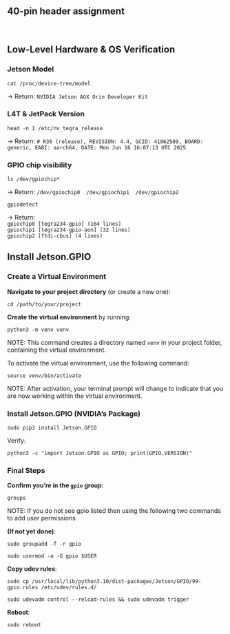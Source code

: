 ## 40-pin header assignment
<p>
        <img alt="" src="https://developer.download.nvidia.com/embedded/images/jetsonAgxOrin/getting_started/jao_cbspec_figure_3-4_white-bg.png#only-light">
        <img alt="" src="https://developer.download.nvidia.com/embedded/images/jetsonAgxOrin/getting_started/jao_cbspec_figure_3-4_black-bg.png#only-dark">  
</p>

## Low-Level Hardware & OS Verification
### Jetson Model
```
cat /proc/device-tree/model
```
<p data-start="427" data-end="498">→ Return: <code data-start="459" data-end="497">NVIDIA Jetson AGX Orin Developer Kit</code></p>



### L4T & JetPack Version
```
head -n 1 /etc/nv_tegra_release
```
<p data-start="427" data-end="498">→ Return: <code data-start="617" data-end="649"># R36 (release), REVISION: 4.4, GCID: 41062509, BOARD: generic, EABI: aarch64, DATE: Mon Jun 16 16:07:13 UTC 2025</code></p>



### GPIO chip visibility
```
ls /dev/gpiochip*
```
<p data-start="427" data-end="498">→ Return: <code data-start="617" data-end="649">/dev/gpiochip0  /dev/gpiochip1  /dev/gpiochip2</code></p>

```
gpiodetect
```
<p data-start="427" data-end="498">→ Return: <code data-start="617" data-end="649">
gpiochip0 [tegra234-gpio] (164 lines)
gpiochip1 [tegra234-gpio-aon] (32 lines)
gpiochip2 [ftdi-cbus] (4 lines)</code></p>


## Install Jetson.GPIO
### Create a Virtual Environment
<p><strong>Navigate to your project directory</strong> (or create a new one):</p>

```
cd /path/to/your/project
```
<p><strong>Create the virtual environment</strong> by running:</p>

```
python3 -m venv venv
```
<p>NOTE: This command creates a directory named <code class="qlv4I7skMF6Meluz0u8c wZ4JdaHxSAhGy1HoNVja _dJ357tkKXSh_Sup5xdW">venv</code> in your project folder, containing the virtual environment.</p>

<p>To activate the virtual environment, use the following command:</p>

```
source venv/bin/activate
```

<p>NOTE: After activation, your terminal prompt will change to indicate that you are now working within the virtual environment.</p>

### Install Jetson.GPIO (NVIDIA’s Package)
```
sudo pip3 install Jetson.GPIO
```
Verify:
```
python3 -c "import Jetson.GPIO as GPIO; print(GPIO.VERSION)"
```

### Final Steps
<p data-start="1033" data-end="1072"><strong data-start="1033" data-end="1071">Confirm you’re in the <code data-start="1057" data-end="1063">gpio</code> group</strong>:</p>

```
groups
```
<p>NOTE: If you do not see gpio listed then using the following two commands to add user permissions</p>

<p data-start="1096" data-end="1118"><strong data-start="1096" data-end="1117">(If not yet done)</strong>:</p>

```
sudo groupadd -f -r gpio
```
```
sudo usermod -a -G gpio $USER
```

<p data-start="1190" data-end="1210"><strong data-start="1190" data-end="1209">Copy udev rules</strong>:</p>

```
sudo cp /usr/local/lib/python3.10/dist-packages/Jetson/GPIO/99-gpio.rules /etc/udev/rules.d/
```
```
sudo udevadm control --reload-rules && sudo udevadm trigger
```

<p data-start="1380" data-end="1391"><strong data-start="1380" data-end="1390">Reboot</strong>:</p>

```
sudo reboot
```
